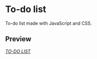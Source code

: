 
# To-do list

To-do list made with JavaScript and CSS.

## Preview

[*TO-DO LIST*](https://marizawi.github.io/to-do-list/)

<!-- Links -->
[website]: https://marizawi.github.io/to-do-list/
